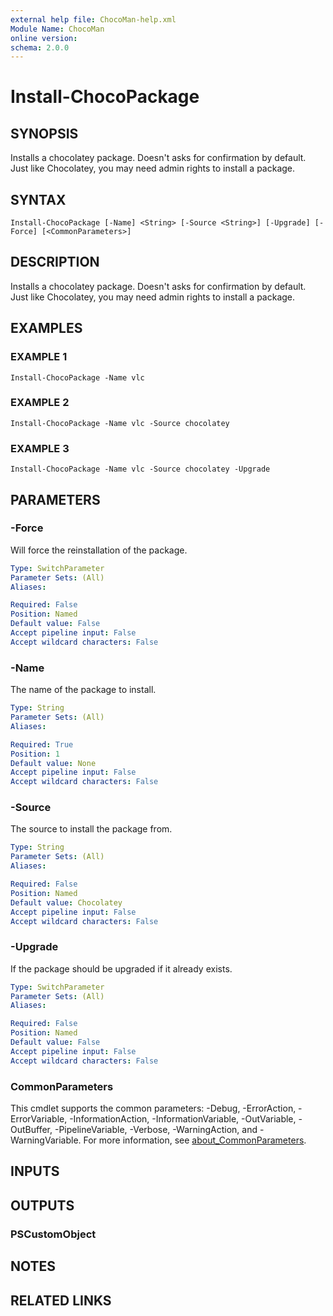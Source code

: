 ```yaml
---
external help file: ChocoMan-help.xml
Module Name: ChocoMan
online version:
schema: 2.0.0
---
```


# Install-ChocoPackage

## SYNOPSIS
Installs a chocolatey package.
Doesn't asks for confirmation by default.
Just like Chocolatey, you may need admin rights to install a package.

## SYNTAX

```
Install-ChocoPackage [-Name] <String> [-Source <String>] [-Upgrade] [-Force] [<CommonParameters>]
```

## DESCRIPTION
Installs a chocolatey package.
Doesn't asks for confirmation by default.
Just like Chocolatey, you may need admin rights to install a package.

## EXAMPLES

### EXAMPLE 1
```
Install-ChocoPackage -Name vlc
```

### EXAMPLE 2
```
Install-ChocoPackage -Name vlc -Source chocolatey
```

### EXAMPLE 3
```
Install-ChocoPackage -Name vlc -Source chocolatey -Upgrade
```

## PARAMETERS

### -Force
Will force the reinstallation of the package.

```yaml
Type: SwitchParameter
Parameter Sets: (All)
Aliases:

Required: False
Position: Named
Default value: False
Accept pipeline input: False
Accept wildcard characters: False
```

### -Name
The name of the package to install.

```yaml
Type: String
Parameter Sets: (All)
Aliases:

Required: True
Position: 1
Default value: None
Accept pipeline input: False
Accept wildcard characters: False
```

### -Source
The source to install the package from.

```yaml
Type: String
Parameter Sets: (All)
Aliases:

Required: False
Position: Named
Default value: Chocolatey
Accept pipeline input: False
Accept wildcard characters: False
```

### -Upgrade
If the package should be upgraded if it already exists.

```yaml
Type: SwitchParameter
Parameter Sets: (All)
Aliases:

Required: False
Position: Named
Default value: False
Accept pipeline input: False
Accept wildcard characters: False
```

### CommonParameters
This cmdlet supports the common parameters: -Debug, -ErrorAction, -ErrorVariable, -InformationAction, -InformationVariable, -OutVariable, -OutBuffer, -PipelineVariable, -Verbose, -WarningAction, and -WarningVariable. For more information, see [about_CommonParameters](http://go.microsoft.com/fwlink/?LinkID=113216).

## INPUTS

## OUTPUTS

### PSCustomObject
## NOTES

## RELATED LINKS
